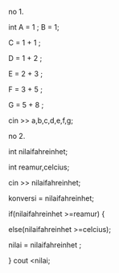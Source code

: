 no 1.

int A = 1 ; B = 1; 

C = 1 + 1 ;

D = 1 + 2 ;

E = 2 + 3 ; 

F = 3 + 5 ;

G = 5 + 8 ;

cin >> a,b,c,d,e,f,g;

no 2. 

int nilaifahreinhet;

int reamur,celcius;

cin >> nilaifahreinhet;

konversi = nilaifahreinhet;

if(nilaifahreinhet >=reamur) {

else(nilaifahreinhet >=celcius);

nilai = nilaifahreinhet ;

}
cout <nilai;
